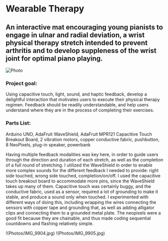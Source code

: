 # Wearable Therapy

## An interactive mat encouraging young pianists to engage in ulnar and radial deviation, a wrist physical therapy stretch intended to prevent arthritis and to develop suppleness of the wrist joint for optimal piano playing.

![Photo](Photos/V1.jpg)

### Project goal: 
Using capacitive touch, light, sound, and haptic feedback, develop a delightful interaction that motivates users to execute their physical therapy regimen. Feedback should be readily understandable, and help users understand where they are in the process of completing their exercises. 

### Parts List: 
Arduino UNO, AdaFruit WaveShield, AdaFruit MPR121 Capacitive Touch Breakout Board, 2 vibration motors, copper conductive fabric, pushbutton, 8 NeoPixels, plug-in speaker, powerbank

Having multiple feedback modalities was key here, in order to guide users through the direction and duration of each stretch, as well as the completion of a full round of stretching. I utilized the WaveShield in order to enable more complex sounds for the different feedback I needed to provide: right side touched, wrong side touched, completion/on/off.  I used the capacitive touch breakout board to accommodate more pins, since the WaveShield takes up many of them. Capacitive touch was certainly buggy, and the conductive fabric, used as a sensor, required a lot of grounding to make it stable, and produce a sound only when touched. I experimented with different ways of doing this, including wrapping the wires connecting the sensors with copper tape and grounding that, as well as adding alligator clips and connecting them to a grounded metal plate.  The neopixels were a good fit because they are chainable, and thus made coding sequential countdowns and flashing relatively simple. 

!(Photos/IMG_9904.jpg)
!(Photos/IMG_9905.jpg)
